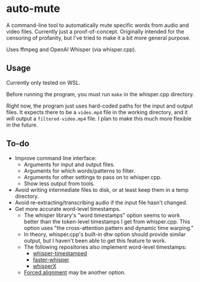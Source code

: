 # auto-mute

A command-line tool to automatically mute specific words from audio and video files. Currently just a proof-of-concept. Originally intended for the censoring of profanity, but I've tried to make it a bit more general purpose.

Uses ffmpeg and OpenAI Whisper (via whisper.cpp).

## Usage

Currently only tested on WSL.

Before running the program, you must run `make` in the whisper.cpp directory.

Right now, the program just uses hard-coded paths for the input and output files. It expects there to be a `video.mp4` file in the working directory, and it will output a `filtered-video.mp4` file. I plan to make this much more flexible in the future.

## To-do

- Improve command line interface:
  - Arguments for input and output files.
  - Arguments for which words/patterns to filter.
  - Arguments for other settings to pass on to whisper.cpp.
  - Show less output from tools.
- Avoid writing intermediate files to disk, or at least keep them in a temp directory.
- Avoid re-extracting/transcribing audio if the input file hasn't changed.
- Get more accurate word-level timestamps.
  - The whisper library's "word timestamps" option seems to work better than the token-level timestamps I get from whisper.cpp. This option uses "the cross-attention pattern and dynamic time warping."
  - In theory, whisper.cpp's built-in dtw option should provide similar output, but I haven't been able to get this feature to work.
  - The following repositories also implement word-level timestamps:
    - [whisper-timestamped](https://github.com/linto-ai/whisper-timestamped)
    - [faster-whisper](https://github.com/SYSTRAN/faster-whisper)
    - [whisperX](https://github.com/m-bain/whisperX)
  - [Forced alignment](https://github.com/pettarin/forced-alignment-tools) may be another option.
